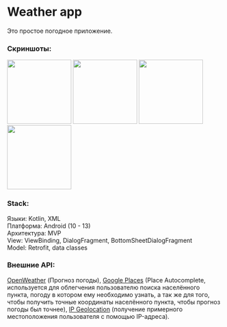 # Weather app

Это простое погодное приложение.

### Скриншоты:
<p align="left">
  <img src="https://user-images.githubusercontent.com/71511704/229791814-1853a244-48e0-4ec3-8e10-00d6b302528f.png" width="150" />
  <img src="https://user-images.githubusercontent.com/71511704/229792014-b5a2ac24-b9ba-4f5d-837e-7c72b4ba0eaf.png" width="150" />
  <img src="https://user-images.githubusercontent.com/71511704/229792200-6c1bc90e-07e9-4369-8abc-4348efe2ae98.png" width="150" />
  <img src="https://user-images.githubusercontent.com/71511704/229792490-76fcb58b-fd53-4358-8be8-c1bd3fac25d2.png" width="150" />
</p>

### Stack:  
Языки: Kotlin, XML  
Платформа: Android (10 - 13)  
Архитектура: MVP  
View: ViewBinding, DialogFragment, BottomSheetDialogFragment  
Model: Retrofit, data classes 

### Внешние API:  
<a href="https://openweathermap.org/">OpenWeather</a> (Прогноз погоды),
<a href="https://developers.google.com/maps/documentation/places/web-service/overview">Google Places</a> (Place Autocomplete,
используется для облегчения пользователю поиска населённого пункта, погоду в котором ему необходимо узнать, а так же для того, чтобы
получить точные координаты населённого пункта, чтобы прогноз погоды был точнее),
<a href="https://ip-api.com/">IP Geolocation</a> (получение примерного местоположения пользователя с помощью IP-адреса).
